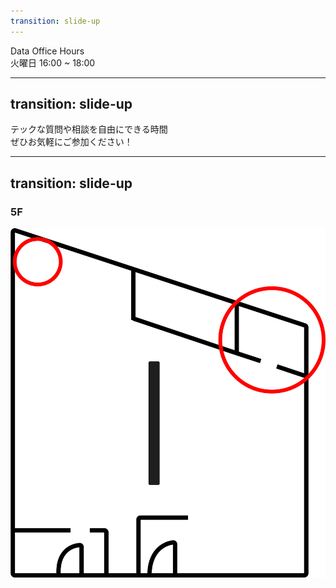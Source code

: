 ```yaml
---
transition: slide-up
---
```


<div className="text-[4.5rem] font-bold">Data Office Hours</div>
<div className="text-gray-500 text-[2rem]">火曜日 16:00 ~ 18:00</div>


---
transition: slide-up
---
<div className="text-[3.3rem] font-bold">
  テックな質問や相談を自由にできる時間
</div>
<div className="text-gray-500 text-[2rem]">
  ぜひお気軽にご参加ください！
</div>


---
transition: slide-up
---

### 5F

<img src="./01.png" className="w-[500px] rounded-lg" />

